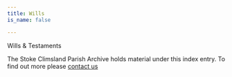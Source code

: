 ```yaml
---
title: Wills
is_name: false

---
```


Wills & Testaments


The Stoke Climsland Parish Archive holds material under this index entry. To find out more please [contact us](/contact/)
